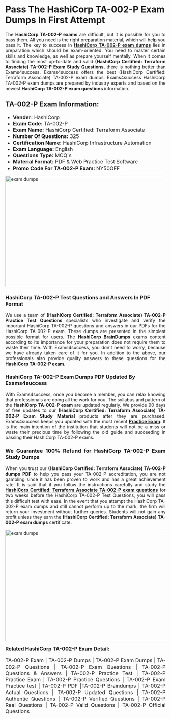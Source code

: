 <h1><strong><strong>Pass The HashiCorp TA-002-P Exam Dumps In First Attempt</strong></strong></h1> <p style="text-align:justify">The <strong>HashiCorp TA-002-P exams</strong> are difficult, but it is possible for you to pass them. All you need is the right preparation material, which will help you pass it. The key to success in <a href="https://www.exams4success.com/hashicorp/ta-002-p-pdf-exam-dumps"><strong>HashiCorp TA-002-P exam dumps</strong></a> lies in preparation which should be exam-oriented. You need to master certain skills and knowledge, as well as prepare yourself mentally. When it comes to finding the most up-to-date and valid <strong>(HashiCorp Certified: Terraform Associate) TA-002-P Exam Study Questions</strong>, there is nothing better than Exams4success. Exams4success offers the best (HashiCorp Certified: Terraform Associate) TA-002-P exam dumps. Exams4success HashiCorp TA-002-P exam dumps are prepared by industry experts and based on the newest <strong>HashiCorp TA-002-P exam questions</strong> information.</p> <h2><strong><strong>TA-002-P Exam Information:</strong></strong></h2> <ul> <li><span style="font-size:16px"><strong>Vender:</strong> HashiCorp</span></li> <li><span style="font-size:16px"><strong>Exam Code:</strong> TA-002-P</span></li> <li><span style="font-size:16px"><strong>Exam Name:</strong> HashiCorp Certified: Terraform Associate</span></li> <li><span style="font-size:16px"><strong>Number Of Questions:</strong> 325</span></li> <li><span style="font-size:16px"><strong>Certification Name:</strong> HashiCorp Infrastructure Automation</span></li> <li><span style="font-size:16px"><strong>Exam Language:</strong> English</span></li> <li><span style="font-size:16px"><strong>Questions Type:</strong> MCQ`s</span></li> <li><span style="font-size:16px"><strong>Material Format:</strong> PDF & Web Practice Test Software</span></li> <li><span style="font-size:16px"><strong>Promo Code For TA-002-P Exam: </strong>NY50OFF</span></li> </ul> <p><a href="https://www.exams4success.com/hashicorp/ta-002-p-pdf-exam-dumps" rel="no-follow"><img alt="exam dumps" src="https://www.certcollections.com/uploads/content/infrist1.png" style="height:350px; width:750px" /></a></p> <h3><strong>HashiCorp TA-002-P Test Questions and Answers In PDF Format</strong></h3> <p style="text-align:justify">We use a team of <strong>(HashiCorp Certified: Terraform Associate) TA-002-P Practice Test Questions</strong> specialists who investigate and verify the important HashiCorp TA-002-P questions and answers in our PDFs for the HashiCorp TA-002-P exam. These dumps are presented in the simplest possible format for users. The <a href="https://www.exams4success.com/hashicorp-exam-dumps"><strong>HashiCorp BrainDumps</strong></a> exams content according to its importance for your preparation does not require them to waste their time. With Exams4success, you don't need to worry, because we have already taken care of it for you. In addition to the above, our professionals also provide quality answers to these questions for the<strong> HashiCorp TA-002-P exam</strong>.</p> <h3><strong> HashiCorp TA-002-P Exam Dumps PDF Updated By Exams4success</strong></h3> <p style="text-align:justify">With Exams4success, once you become a member, you can relax knowing that professionals are doing all the work for you. The syllabus and pattern of the <strong>HashiCorp TA-002-P exam </strong>are updated regularly. We provide 90 days of free updates to our <strong>(HashiCorp Certified: Terraform Associate) TA-002-P Exam Study Material</strong> products after they are purchased. Exams4success keeps you updated with the most recent <a href="https://www.exams4success.com/"><strong>Practice Exam</strong></a>. It is the main intention of the institution that students will not be a miss or waste their precious time by following the old guide and succeeding in passing their HashiCorp TA-002-P exams.</p> <h3 style="text-align:justify"><strong>We Guarantee 100% Refund for HashiCorp TA-002-P Exam Study Dumps</strong></h3> <p style="text-align:justify">When you trust our <strong>(HashiCorp Certified: Terraform Associate) TA-002-P dumps PDF</strong> to help you pass your TA-002-P accreditation, you are not gambling since it has been proven to work and has a great achievement rate. It is said that if you follow the instructions carefully and study the <a href="https://www.exams4success.com/hashicorp/ta-002-p-pdf-exam-dumps"><strong>HashiCorp Certified: Terraform Associate TA-002-P exam questions</strong></a> for two weeks before the HashiCorp TA-002-P Test Questions, you will pass this difficult test with ease. In the event that you attempt the HashiCorp TA-002-P exam dumps and still cannot perform up to the mark, the firm will return your investment without further queries. Students will not gain any profit unless they earn the <strong>(HashiCorp Certified: Terraform Associate) TA-002-P exam dumps</strong> certificate.</p> <p style="text-align:justify"><a href="https://www.exams4success.com/hashicorp/ta-002-p-pdf-exam-dumps" rel="no-follow"><img alt="exam dumps" src="https://www.certcollections.com/uploads/content/free_demo1.png" style="height:350px; width:750px" /></a></p> <p style="text-align:justify"><span style="font-size:16px"><strong>Related HashiCorp TA-002-P Exam Detail:</strong></span><br /> <br /> <span style="font-size:16px">TA-002-P Exam | TA-002-P Dumps | TA-002-P Exam Dumps | TA-002-P Questions | TA-002-P Exam Questions | TA-002-P Questions & Answers | TA-002-P Practice Test | TA-002-P Practice Exam | TA-002-P Practice Questions | TA-002-P Exam Practice test | TA-002-P PDF |TA-002-P Braindumps | TA-002-P Actual Questions | TA-002-P Updated Questions | TA-002-P Authentic Questions | TA-002-P Verified Questions | TA-002-P Real Questions | TA-002-P Valid Questions | TA-002-P Official Questions</span></p>
